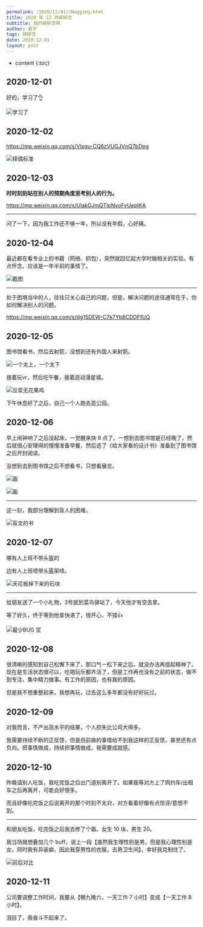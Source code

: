 ```yaml
---
permalink: /2020/12/01//Nagging.html
title: 2020 年 12 月碎碎念
subtitle: 我的碎碎念啊
author: 君子
tags: 碎碎念
date: 2020-12-01
layout: post
---
```

* content
{:toc}
## 2020-12-01

好的，学习了👌

![学习了](https://img.lbjheiheihei.xyz/FtQFdFCklezHuQfGk849GkJjJyOQ "学习了")

## 2020-12-02

https://mp.weixin.qq.com/s/Vlxqu-CQ6zVUGJVnQ7bDeg

![择偶标准](https://img.lbjheiheihei.xyz/FkqduC1dKdBu-KP6EUt2sNkpykBQ "择偶标准")

## 2020-12-03

**时时刻刻站在别人的预期角度思考别人的行为。**

https://mp.weixin.qq.com/s/UlakGJmQTlpNvoFvUepIKA

***

问了一下，因为我工作还不够一年，所以没有年假，心好痛。

## 2020-12-04

最近都在看专业上的书籍（网络、抓包），突然就回忆起大学时做相关的实验。有点怀念，应该是一年半前的事情了。

![截图](https://img.lbjheiheihei.xyz/FlbZNfEZoabaxF-TfcQoj8uW9ix2 "截图")

***

处于困境当中的人，往往只关心自己的问题，但是，解决问题的途径通常在于，你如何解决别人的问题。

https://mp.weixin.qq.com/s/dg15DEW-C7k7Yb8CDDFfUQ

## 2020-12-05

图书馆看书，然后去射箭，没想到还有外国人来射箭。

![一个太上，一个太下](https://img.lbjheiheihei.xyz/FpMhluWZbIV-kc37bYp3F5BWGQ7N "一个太上，一个太下")

接着玩vr，然后吃午餐，接着逛动漫星城。

![豆浆无花果鸡](https://img.lbjheiheihei.xyz/FleXmhLG_Espt979T1aMzIopKLMn "豆浆无花果鸡")

下午休息好了之后，自己一个人跑去逛公园。

## 2020-12-06

早上闹钟响了之后没起床，一觉醒来快 9 点了。一想到去图书馆是已经晚了，然后就很心安理得的慢慢准备早餐，然后选了《给大家看的设计书》准备到了图书馆之后开封阅读。

没想到去到图书馆之后不想看书，只想看展览。

![画](https://img.lbjheiheihei.xyz/FgQoW8Tvl0iEv0jPIT4KhkXQVtF8 "画")



![画](https://img.lbjheiheihei.xyz/FvTydVQkBp0fInzSw616kpeUmwmU "画")

***

这一刻，我部分理解到盲人的困难。

![盲文的书](https://img.lbjheiheihei.xyz/FgIev5KXzb-heTR79DPUOvWkrCFT "盲文的书")

## 2020-12-07

哪有人上班不带头盔的

边有人上班唔带头盔架啧。

![天花板掉下来的石块](https://img.lbjheiheihei.xyz/FtaG1KlEB-tODUq9hawNIHKfcaG2 "天花板掉下来的石块")

***

给朋友送了一个小礼物，3号就到菜鸟驿站了，今天他才有空去拿。

等了好久，终于等到他拿快递了，很开心，不错👍

![最少BUG 奖](https://img.lbjheiheihei.xyz/Fs6X_DFx6QymEUIZIlz9ez9b08Yh "最少 BUG 奖")

## 2020-12-08

很清晰的感知到自己松懈下来了，那口气一松下来之后，就没办法再提起精神了。现在是生活状态很可以，吃喝玩乐都齐活了，但是工作再也没有之前的状态，做不到专注、集中精力做事。有工作的原因，也有我的原因。

但是我不想重整起来，我想再玩，过去这么多年都没有好好玩过。

## 2020-12-09

对我而言，不产出高水平的结果，个人损失比公司大得多。

我需要持续不断的正反馈，但是目前做的事情给不到我这样的正反馈，甚至还有点负向。把事情做成，持续把事情做成，我需要成就感。

## 2020-12-10

昨晚请别人吃饭，我吃完饭之后出门道别离开了。如果我等对方上了网约车/出租车之后再离开，可能会好很多。

而且好像吃完饭之后说离开的那个时刻不太对，对方看着好像有点惊讶/意想不到。

***

和朋友吃饭，吃完饭之后我去修了个眉。女生 10 块，男生 20。

我当场就想叠加几个 buff，说上一段【虽然我生理性别是男，但是我心理性别是女。同时我有异装癖，因此我穿男性的衣服，去男卫生间】，幸好我克制住了。

![前后对比](https://img.lbjheiheihei.xyz/Fi5RB4MxXOdfZvwLganL3hH6dwk4 "前后对比")

## 2020-12-11

公司要调整工作时间，我要从【朝九晚六，一天工作 7 小时】变成【一天工作 8 小时】。

泪目了，我奋斗不起来了。

